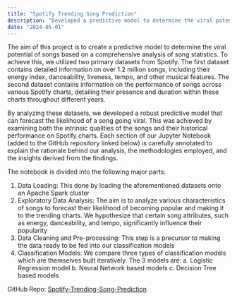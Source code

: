 ```yaml
---
title: "Spotify Trending Song Prediction"
description: "Developed a predictive model to determine the viral potential of songs using Spotify datasets, incorporating song features and chart performance. The project involved EDA, data pre-processing and cleaning, and classification models (Logistic Regression, Neural Networks, and Decision Trees) on an Apache Spark cluster"
date: "2024-05-01"
---
```


The aim of this project is to create a predictive model to determine the viral potential of songs based on a comprehensive analysis of song statistics. To achieve this, we utilized two primary datasets from Spotify. The first dataset contains detailed information on over 1.2 million songs, including their energy index, danceability, liveness, tempo, and other musical features. The second dataset contains information on the performance of songs across various Spotify charts, detailing their presence and duration within these charts throughout different years.

By analyzing these datasets, we developed a robust predictive model that can forecast the likelihood of a song going viral. This was achieved by examining both the intrinsic qualities of the songs and their historical performance on Spotify charts. Each section of our Jupyter Notebook (added to the GitHub repository linked below) is carefully annotated to explain the rationale behind our analysis, the methodologies employed, and the insights derived from the findings.

The notebook is divided into the following major parts:
1. Data Loading: This done by loading the aforementioned datasets onto an Apache Spark cluster
2. Exploratory Data Analysis: The aim is to analyze various characteristics of songs to forecast their likelihood of becoming popular and making it to the trending charts. We hypothesize that certain song attributes, such as energy, danceability, and tempo, significantly influence their popularity
3. Data Cleaning and Pre-processing: This step is a precursor to making the data ready to be fed into our classification models
4. Classification Models: We compare three types of classification models which are themselves built iteratively. The 3 models are:
    a. Logistic Regression model
    b. Neural Network based models
    c. Decision Tree based models


GitHub Repo: [Spotify-Trending-Song-Prediction](https://github.com/sahilparekh08/Spotify-Trending-Song-Prediction)
